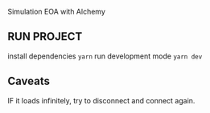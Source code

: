 
Simulation EOA with Alchemy

## RUN PROJECT

install dependencies
`yarn`
run development mode
`yarn dev`

## Caveats
IF it loads infinitely, try to disconnect and connect again.